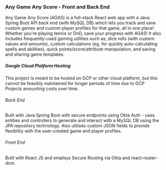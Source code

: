 ### Any Game Any Score - Front and Back End

Any Game Any Score (AGAS) is a full-stack React web app with a Java Spring Boot API back end (with MySQL DB) which lets you track and save custom games and custom player profiles for that game, all in one place!
Whether you're playing tennis or DnD, save your progress with AGAS!
It also includes frequently-used gaming utilities such as; dice rolls (with custom values and amounts), custom calculations (eg. for quickly auto-calculating spells and abilities), quick points/score/attribute manipulation, and saving and sharing game templates.

##### Google Cloud Platform Hosting
This project is meant to be hosted on GCP or other cloud platform, but this cannot be feasibly maintained for longer periods of time due to GCP Projects amounting costs over time.


###### Back End
Built with Java Spring Boot with secure endpoints using Okta Auth - uses entities and controllers to generate and interact with a MySQL DB using the JPA repository technology.
Also utilises custom JSON fields to provide flexibility with the user-created game and player profiles.


###### Front End
Built with React JS and employs Secure Routing via Okta and react-router-dom. 
